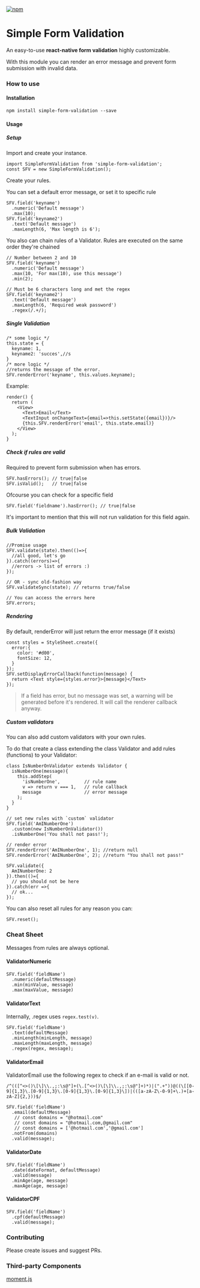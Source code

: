 
[![npm](https://img.shields.io/npm/v/simple-form-validation.svg)](https://www.npmjs.com/package/simple-form-validation)


# Simple Form Validation

An easy-to-use **react-native form validation** highly customizable.

With this module you can render an error message and prevent form submission with invalid data.


### How to use

#### Installation


```
npm install simple-form-validation --save
```

#### Usage

##### Setup
Import and create your instance.

```
import SimpleFormValidation from 'simple-form-validation';
const SFV = new SimpleFormValidation();
```

Create your rules. 

You can set a default error message, or set it to specific rule

```
SFV.field('keyname')
  .numeric('Default message')
  .max(10);
SFV.field('keyname2')
  .text('Default message')
  .maxLength(6, 'Max length is 6');
```

You also can chain rules of a Validator. Rules are executed on the same order they're chained

```
// Number between 2 and 10
SFV.field('keyname')
  .numeric('Default message')
  .max(10, 'For max(10), use this message')
  .min(2); 

// Must be 6 characters long and met the regex
SFV.field('keyname2')
  .text('Default message')
  .maxLength(6, 'Required weak password')
  .regex(/.+/);
```

##### Single Validation

```
/* some logic */
this.state = {
  keyname: 1,
  keyname2: 'succes',//s
}
/* more logic */
//returns the message of the error.
SFV.renderError('keyname', this.values.keyname); 
```

Example:

```
render() {
  return (
    <View>
      <Text>Email</Text>
      <TextInput onChangeText={email=>this.setState({email})}/>
      {this.SFV.renderError('email', this.state.email)}
    </View>
  );
}
```

##### Check if rules are valid

Required to prevent form submission when has errors.

```
SFV.hasErrors(); // true|false
SFV.isValid();   // true|false
```

Ofcourse you can check for a specific field

```
SFV.field('fieldname').hasError(); // true|false
```

It's important to mention that this will not run validation for this field again.

##### Bulk Validation

```
//Promise usage
SFV.validate(state).then(()=>{
  //all good, let's go
}).catch((errors)=>{
  //errors -> list of errors :)
});

// OR - sync old-fashion way
SFV.validateSync(state); // returns true/false

// You can access the errors here
SFV.errors;
```

##### Rendering

By default, renderError will just return the error message (if it exists)

```
const styles = StyleSheet.create({
  error:{
    color: '#d00',
    fontSize: 12,
  }
});
SFV.setDisplayErrorCallback(function(message) {
  return <Text style={styles.error}>{message}</Text>
});
```

> If a field has error, but no message was set, a warning will be generated before it's rendered. It will call the renderer callback anyway.

##### Custom validators

You can also add custom validators with your own rules. 

To do that create a class extending the class Validator and add rules (functions) to your Validator:

```
class IsNumberOnValidator extends Validator {
  isNumberOne(message){
    this.addStep(
      'isNumberOne',         // rule name
      v => return v === 1,   // rule callback
      message                // error message
    );
  }
}

// set new rules with `custom` validator
SFV.field('AmINumberOne')
  .custom(new IsNumberOnValidator())
  .isNumberOne('You shall not pass!');

// render error
SFV.renderError('AmINumberOne', 1); //return null
SFV.renderError('AmINumberOne', 2); //return "You shall not pass!"

SFV.validate({
  AmINumberOne: 2
}).then(()={
  // you should not be here
}).catch(err =>{
  // ok...
});
```

You can also reset all rules for any reason you can:

```
SFV.reset(); 
```

### Cheat Sheet

Messages from rules are always optional.

#### ValidatorNumeric

```
SFV.field('fieldName')
  .numeric(defaultMessage)
  .min(minValue, message)
  .max(maxValue, message)
```

#### ValidatorText

Internally, .regex uses `regex.test(v)`.

```
SFV.field('fieldName')
  .text(defaultMessage)
  .minLength(minLength, message)
  .maxLength(maxLength, message)
  .regex(regex, message);
```
#### ValidatorEmail

ValidatorEmail use the following regex to check if an e-mail is valid or not.

`/^(([^<>()\[\]\\.,;:\s@"]+(\.[^<>()\[\]\\.,;:\s@"]+)*)|(".+"))@((\[[0-9]{1,3}\.[0-9]{1,3}\.[0-9]{1,3}\.[0-9]{1,3}\])|(([a-zA-Z\-0-9]+\.)+[a-zA-Z]{2,}))$/`

```
SFV.field('fieldName')
  .email(defaultMessage)
   // const domains = "@hotmail.com" 
   // const domains = "@hotmail.com,@gmail.com"
   // const domains = ['@hotmail.com','@gmail.com']
  .notFrom(domains)
  .valid(message);
```

#### ValidatorDate

```
SFV.field('fieldName')
  .date(dateFormat, defaultMessage)
  .valid(message)
  .minAge(age, message)
  .maxAge(age, message)
```

#### ValidatorCPF

```
SFV.field('fieldName')
  .cpf(defaultMessage)
  .valid(message);
```

### Contributing

Please create issues and suggest PRs.

### Third-party Components

[moment.js](https://momentjs.com/)